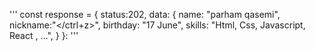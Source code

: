 '''
const response = {
 status:202,
 data: { 
   name: "parham qasemi",
   nickname:"</ctrl+z>",
   birthday: "17 June",
   skills: "Html, Css, Javascript, React , ...",
   }
}:
'''
 
